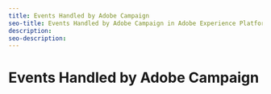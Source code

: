 ```yaml
---
title: Events Handled by Adobe Campaign
seo-title: Events Handled by Adobe Campaign in Adobe Experience Platform Launch
description: 
seo-description: 
---
```


# Events Handled by Adobe Campaign



